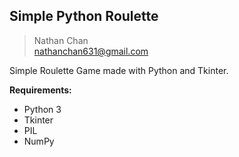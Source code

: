 ## Simple Python Roulette
> Nathan Chan\
nathanchan631@gmail.com

Simple Roulette Game made with Python and Tkinter.

**Requirements:**
- Python 3
- Tkinter
- PIL
- NumPy